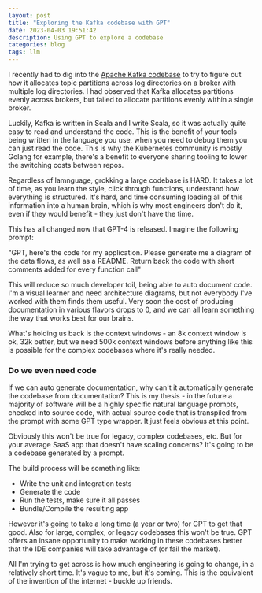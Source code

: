 ```yaml
---
layout: post
title: "Exploring the Kafka codebase with GPT"
date: 2023-04-03 19:51:42
description: Using GPT to explore a codebase
categories: blog
tags: llm
---
```


I recently had to dig into the [Apache Kafka codebase](https://github.com/apache/kafka) to try to figure out how it allocates topic partitions across log directories on a broker with multiple log directories.  I had observed that Kafka allocates partitions evenly across brokers, but failed to allocate partitions evenly within a single broker.

Luckily, Kafka is written in Scala and I write Scala, so it was actually quite easy to read and understand the code.  This is the benefit of your tools being written in the language you use, when you need to debug them you can just read the code.  This is why the Kubernetes community is mostly Golang for example, there's a benefit to everyone sharing tooling to lower the switching costs between repos.

Regardless of lamnguage, grokking a large codebase is HARD.  It takes a lot of time, as you learn the style, click through functions, understand how everything is structured.  It's hard, and time consuming loading all of this information into a human brain, which is why most engineers don't do it, even if they would benefit - they just don't have the time.

This has all changed now that GPT-4 is released. Imagine the following prompt:

"GPT, here's the code for my application.  Please generate me a diagram of the data flows, as well as a README.  Return back the code with short comments added for every function call"

This will reduce so much developer toil, being able to auto document code.  I'm a visual learner and need architecture diagrams, but not everybody I've worked with them finds them useful.  Very soon the cost of producing documentation in various flavors drops to 0, and we can all learn something the way that works best for our brains.

What's holding us back is the context windows - an 8k context window is ok, 32k better, but we need 500k context windows before anything like this is possible for the complex codebases where it's really needed.

### Do we even need code

If we can auto generate documentation, why can't it automatically generate the codebase from documentation?  This is my thesis - in the future a majority of software will be a highly specific natural language prompts, checked into source code, with actual source code that is transpiled from the prompt with some GPT type wrapper.  It just feels obvious at this point.  

Obviously this won't be true for legacy, complex codebases, etc.  But for your average SaaS app that doesn't have scaling concerns?  It's going to be a codebase generated by a prompt.  

The build process will be something like:
- Write the unit and integration tests
- Generate the code
- Run the tests, make sure it all passes
- Bundle/Compile the resulting app


However it's going to take a long time (a year or two) for GPT to get that good.  Also for large, complex, or legacy codebases this won't be true.  GPT offers an insane opportunity to make working in these codebases better that the IDE companies will take advantage of (or fail the market).

All I'm trying to get across is how much engineering is going to change, in a relatively short time.  It's vague to me, but it's coming. This is the equivalent of the invention of the internet - buckle up friends.